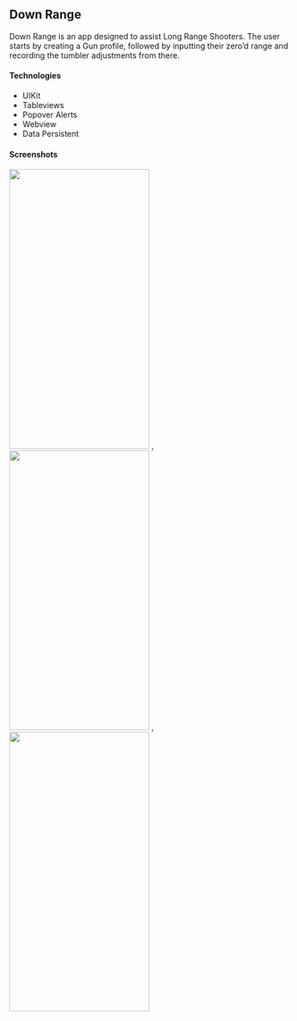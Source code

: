 ## Down Range 

Down Range is an app designed to assist Long Range Shooters. The user starts by creating a Gun profile, followed by inputting their zero’d range and  recording the tumbler adjustments from there.

#### Technologies
 - UIKit
 - Tableviews 
 - Popover Alerts
 - Webview 
 - Data Persistent 
 
 
 #### Screenshots
 
 <img src="https://github.com/ryan-andrew-anderson/Images/blob/orign/iPhone%208%20Plus%20Screen%20Shots/DownRnage%20Images/Simulator%20Screen%20Shot%20-%20iPhone%208%20Plus%20-%202022-09-14%20at%2022.27.31.png" data-canonical-src="https://github.com/ryan-andrew-anderson/Images/blob/orign/iPhone%208%20Plus%20Screen%20Shots/DownRnage%20Images/Simulator%20Screen%20Shot%20-%20iPhone%208%20Plus%20-%202022-09-14%20at%2022.27.31.png" width="250" height="500" /> , <img src="https://github.com/ryan-andrew-anderson/Images/blob/orign/iPhone%208%20Plus%20Screen%20Shots/DownRnage%20Images/Simulator%20Screen%20Shot%20-%20iPhone%208%20Plus%20-%202022-09-14%20at%2022.30.07.png" data-canonical-src="https://github.com/ryan-andrew-anderson/Images/blob/orign/iPhone%208%20Plus%20Screen%20Shots/DownRnage%20Images/Simulator%20Screen%20Shot%20-%20iPhone%208%20Plus%20-%202022-09-14%20at%2022.30.07.png" width="250" height="500" /> , <img src="https://github.com/ryan-andrew-anderson/Images/blob/orign/iPhone%208%20Plus%20Screen%20Shots/DownRnage%20Images/Simulator%20Screen%20Shot%20-%20iPhone%208%20Plus%20-%202022-09-14%20at%2022.32.35.png" data-canonical-src="https://github.com/ryan-andrew-anderson/Images/blob/orign/iPhone%208%20Plus%20Screen%20Shots/DownRnage%20Images/Simulator%20Screen%20Shot%20-%20iPhone%208%20Plus%20-%202022-09-14%20at%2022.32.35.png" width="250" height="500" /> 
